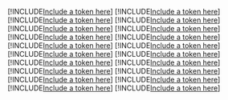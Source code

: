 [!INCLUDE[Include a token here](refs1530085843031/r1.md)]
[!INCLUDE[Include a token here](refs1530085843031/r2.md)]
[!INCLUDE[Include a token here](refs1530085843031/r3.md)]
[!INCLUDE[Include a token here](refs1530085843031/r4.md)]
[!INCLUDE[Include a token here](refs1530085843031/r5.md)]
[!INCLUDE[Include a token here](refs1530085843031/r6.md)]
[!INCLUDE[Include a token here](refs1530085843031/r7.md)]
[!INCLUDE[Include a token here](refs1530085843031/r8.md)]
[!INCLUDE[Include a token here](refs1530085843031/r9.md)]
[!INCLUDE[Include a token here](refs1530085843031/r10.md)]
[!INCLUDE[Include a token here](refs1530085843031/r11.md)]
[!INCLUDE[Include a token here](refs1530085843031/r12.md)]
[!INCLUDE[Include a token here](refs1530085843031/r13.md)]
[!INCLUDE[Include a token here](refs1530085843031/r14.md)]
[!INCLUDE[Include a token here](refs1530085843031/r15.md)]
[!INCLUDE[Include a token here](refs1530085843031/r16.md)]
[!INCLUDE[Include a token here](refs1530085843031/r17.md)]
[!INCLUDE[Include a token here](refs1530085843031/r18.md)]
[!INCLUDE[Include a token here](refs1530085843031/r19.md)]
[!INCLUDE[Include a token here](refs1530085843031/r20.md)]